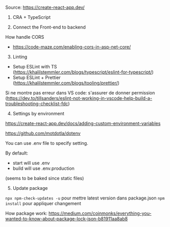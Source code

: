 Source: https://create-react-app.dev/

1. CRA + TypeScript

2. Connect the Front-end to backend

How handle CORS
- https://code-maze.com/enabling-cors-in-asp-net-core/ 


3. Linting

* Setup ESLint with TS (https://khalilstemmler.com/blogs/typescript/eslint-for-typescript/)
* Setup ESLint + Prettier (https://khalilstemmler.com/blogs/tooling/prettier/)

Si ne montre pas erreur dans VS code: s'assurer de donner permission (https://dev.to/tillsanders/eslint-not-working-in-vscode-help-build-a-troubleshooting-checklist-fdc)


4. Settings by environment

https://create-react-app.dev/docs/adding-custom-environment-variables

https://github.com/motdotla/dotenv

You can use .env file to specify setting.

By default:
* start will use .env
* build will use .env.production

(seems to be baked since static files)

5. Update package

`npx npm-check-updates -u` pour mettre latest version dans package.json
`npm install` pour appliquer changement

How package work: https://medium.com/coinmonks/everything-you-wanted-to-know-about-package-lock-json-b81911aa8ab8